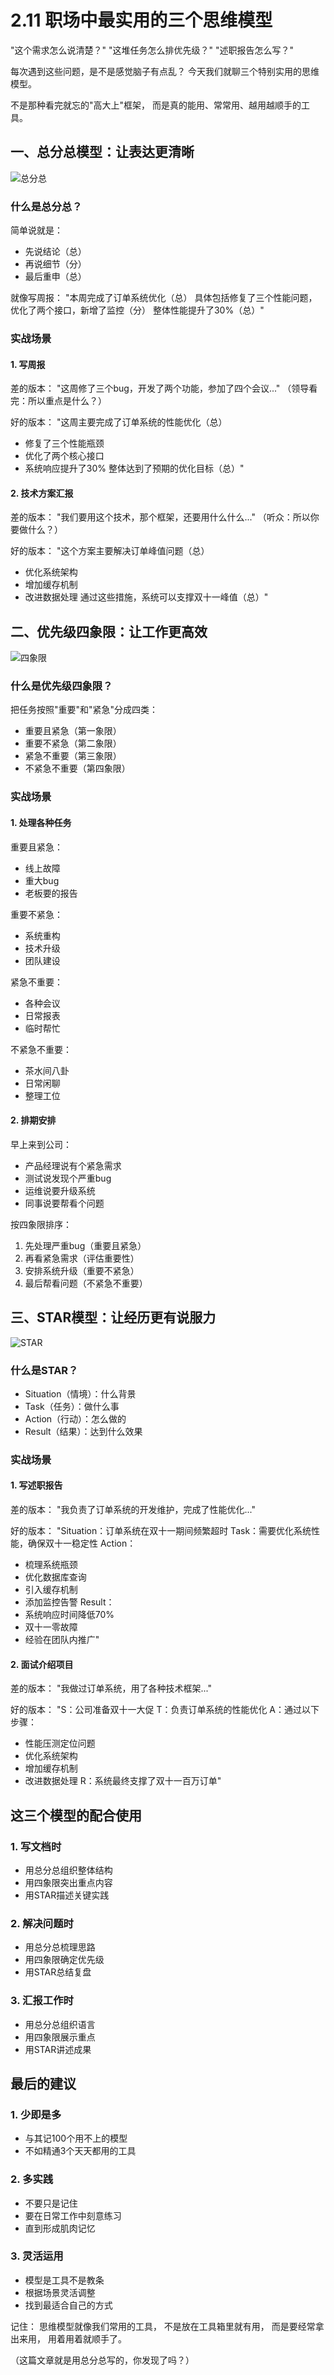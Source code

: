 # 2.11 职场中最实用的三个思维模型


"这个需求怎么说清楚？"
"这堆任务怎么排优先级？"
"述职报告怎么写？"

每次遇到这些问题，是不是感觉脑子有点乱？
今天我们就聊三个特别实用的思维模型。

不是那种看完就忘的"高大上"框架，
而是真的能用、常常用、越用越顺手的工具。

## 一、总分总模型：让表达更清晰

![总分总](../assets/images/chapter2/zongfenzong.jpg)

### 什么是总分总？
简单说就是：
- 先说结论（总）
- 再说细节（分）
- 最后重申（总）

就像写周报：
"本周完成了订单系统优化（总）
具体包括修复了三个性能问题，优化了两个接口，新增了监控（分）
整体性能提升了30%（总）"

### 实战场景

#### 1. 写周报
差的版本：
"这周修了三个bug，开发了两个功能，参加了四个会议..."
（领导看完：所以重点是什么？）

好的版本：
"这周主要完成了订单系统的性能优化（总）
- 修复了三个性能瓶颈
- 优化了两个核心接口
- 系统响应提升了30%
整体达到了预期的优化目标（总）"

#### 2. 技术方案汇报
差的版本：
"我们要用这个技术，那个框架，还要用什么什么..."
（听众：所以你要做什么？）

好的版本：
"这个方案主要解决订单峰值问题（总）
- 优化系统架构
- 增加缓存机制
- 改进数据处理
通过这些措施，系统可以支撑双十一峰值（总）"

## 二、优先级四象限：让工作更高效

![四象限](../assets/images/chapter2/sixiangxian.jpg)

### 什么是优先级四象限？
把任务按照"重要"和"紧急"分成四类：
- 重要且紧急（第一象限）
- 重要不紧急（第二象限）
- 紧急不重要（第三象限）
- 不紧急不重要（第四象限）

### 实战场景

#### 1. 处理各种任务

重要且紧急：
- 线上故障
- 重大bug
- 老板要的报告

重要不紧急：
- 系统重构
- 技术升级
- 团队建设

紧急不重要：
- 各种会议
- 日常报表
- 临时帮忙

不紧急不重要：
- 茶水间八卦
- 日常闲聊
- 整理工位

#### 2. 排期安排
早上来到公司：
- 产品经理说有个紧急需求
- 测试说发现个严重bug
- 运维说要升级系统
- 同事说要帮看个问题

按四象限排序：
1. 先处理严重bug（重要且紧急）
2. 再看紧急需求（评估重要性）
3. 安排系统升级（重要不紧急）
4. 最后帮看问题（不紧急不重要）

## 三、STAR模型：让经历更有说服力

![STAR](../assets/images/chapter2/star.jpg)
### 什么是STAR？
- Situation（情境）：什么背景
- Task（任务）：做什么事
- Action（行动）：怎么做的
- Result（结果）：达到什么效果

### 实战场景

#### 1. 写述职报告
差的版本：
"我负责了订单系统的开发维护，完成了性能优化..."

好的版本：
"Situation：订单系统在双十一期间频繁超时
Task：需要优化系统性能，确保双十一稳定性
Action：
- 梳理系统瓶颈
- 优化数据库查询
- 引入缓存机制
- 添加监控告警
Result：
- 系统响应时间降低70%
- 双十一零故障
- 经验在团队内推广"

#### 2. 面试介绍项目
差的版本：
"我做过订单系统，用了各种技术框架..."

好的版本：
"S：公司准备双十一大促
T：负责订单系统的性能优化
A：通过以下步骤：
- 性能压测定位问题
- 优化系统架构
- 增加缓存机制
- 改进数据处理
R：系统最终支撑了双十一百万订单"

## 这三个模型的配合使用

### 1. 写文档时
- 用总分总组织整体结构
- 用四象限突出重点内容
- 用STAR描述关键实践

### 2. 解决问题时
- 用总分总梳理思路
- 用四象限确定优先级
- 用STAR总结复盘

### 3. 汇报工作时
- 用总分总组织语言
- 用四象限展示重点
- 用STAR讲述成果

## 最后的建议

### 1. 少即是多
- 与其记100个用不上的模型
- 不如精通3个天天都用的工具

### 2. 多实践
- 不要只是记住
- 要在日常工作中刻意练习
- 直到形成肌肉记忆

### 3. 灵活运用
- 模型是工具不是教条
- 根据场景灵活调整
- 找到最适合自己的方式

记住：
思维模型就像我们常用的工具，
不是放在工具箱里就有用，
而是要经常拿出来用，
用着用着就顺手了。

（这篇文章就是用总分总写的，你发现了吗？） 